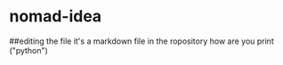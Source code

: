# nomad-idea
##editing the file
it's a markdown file in the ropository
how are you
print ("python")
